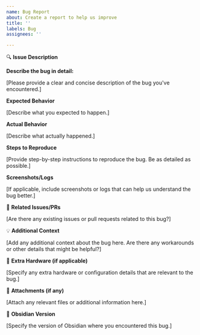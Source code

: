 ```yaml
---
name: Bug Report
about: Create a report to help us improve
title: ''
labels: Bug
assignees: ''

---
```


🔍 **Issue Description**

**Describe the bug in detail:**

[Please provide a clear and concise description of the bug you've encountered.]

**Expected Behavior**

[Describe what you expected to happen.]

**Actual Behavior**

[Describe what actually happened.]

**Steps to Reproduce**

[Provide step-by-step instructions to reproduce the bug. Be as detailed as possible.]

**Screenshots/Logs**

[If applicable, include screenshots or logs that can help us understand the bug better.]

🔗 **Related Issues/PRs**

[Are there any existing issues or pull requests related to this bug?]

💡 **Additional Context**

[Add any additional context about the bug here. Are there any workarounds or other details that might be helpful?]

🧐 **Extra Hardware (if applicable)**

[Specify any extra hardware or configuration details that are relevant to the bug.]

📎 **Attachments (if any)**

[Attach any relevant files or additional information here.]

🚀 **Obsidian Version**

[Specify the version of Obsidian where you encountered this bug.]